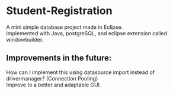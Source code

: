 # Student-Registration
A mini simple database project made in Eclipse.  
Implemented with Java, postgreSQL, and eclipse extension called windowbuilder.  

## Improvements in the future:  
How can I implement this using datasource import instead of drivermanager? (Connection Pooling)  
Improve to a better and adaptable GUI.  
